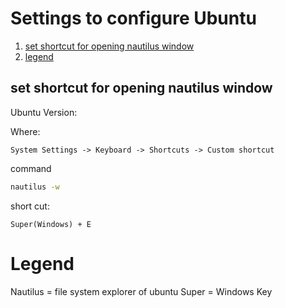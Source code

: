 # Settings to configure Ubuntu
1. [ set shortcut for opening nautilus window ](#openNautiShort)
2. [ legend ](#legend)

<a name="openNautiShort"></a>
## set shortcut for opening nautilus window
Ubuntu Version: 

Where:
```
System Settings -> Keyboard -> Shortcuts -> Custom shortcut
```

command
```bash
nautilus -w
```

short cut:
```
Super(Windows) + E
```

<a name="legend"></a>
# Legend
Nautilus =  file system explorer of ubuntu
Super = Windows Key
